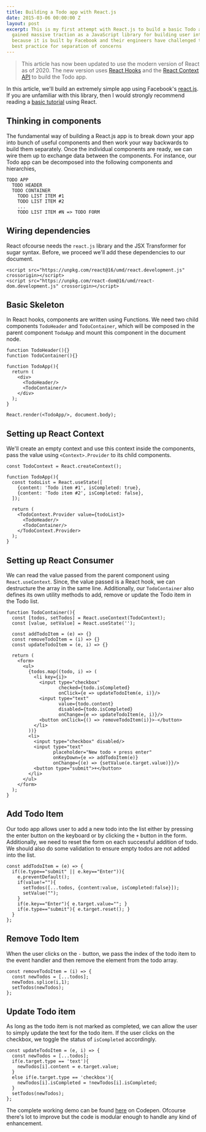 ```yaml
---
title: Building a Todo app with React.js
date: 2015-03-06 00:00:00 Z
layout: post
excerpt: This is my first attempt with React.js to build a basic Todo app. React has
  gained massive traction as a JavaScript library for building user interfaces largely
  because it is built by Facebook and their engineers have challenged the age-old
  best practice for separation of concerns
---
```


> This article has now been updated to use the modern version of React as of 2020. The new version uses [React Hooks](https://reactjs.org/docs/hooks-intro.html) and the [React Context API](https://reactjs.org/docs/context.html) to build the Todo app.

In this article, we'll build an extremely simple app using Facebook's [react.js](http://facebook.github.io/react/). If you are unfamiliar with this library, then I would strongly recommend reading a [basic tutorial](http://facebook.github.io/react/docs/tutorial.html) using React.

## Thinking in components

The fundamental way of building a React.js app is to break down your app into bunch of useful components and then work your way backwards to build them separately. Once the individual components are ready, we can wire them up to exchange data between the components. For instance, our Todo app can be decomposed into the following components and hierarchies,

```
TODO APP
  TODO HEADER
  TODO CONTAINER
    TODO LIST ITEM #1
    TODO LIST ITEM #2
    ...
    TODO LIST ITEM #N => TODO FORM
```

## Wiring dependencies

React ofcourse needs the `react.js` library and the JSX Transformer for sugar syntax. Before, we proceed we'll add these dependencies to our document.

```
<script src="https://unpkg.com/react@16/umd/react.development.js" crossorigin></script>
<script src="https://unpkg.com/react-dom@16/umd/react-dom.development.js" crossorigin></script>
```

## Basic Skeleton

In React hooks, components are written using Functions. We need two child components `TodoHeader` and `TodoContainer`, which will be composed in the parent component `TodoApp` and mount this component in the document node.

```
function TodoHeader(){}
function TodoContainer(){}

function TodoApp(){
  return (
    <div>
      <TodoHeader/>
      <TodoContainer/>
    </div>
  );
}

React.render(<TodoApp/>, document.body);
```

## Setting up React Context

We'll create an empty context and use this context inside the components, pass the value using `<Context>.Provider` to its child components.

```
const TodoContext = React.createContext();

function TodoApp(){
  const todoList = React.useState([
    {content: 'Todo item #1', isCompleted: true},
    {content: 'Todo item #2', isCompleted: false},		
  ]);	

  return (
    <TodoContext.Provider value={todoList}>
      <TodoHeader/>
      <TodoContainer/>
    </TodoContext.Provider>
  );
}
```

## Setting up React Consumer

We can read the value passed from the parent component using `React.useContext`. Since, the value passed is a React hook, we can destructure the array in the same line. Additionally, our `TodoContainer` also defines its own utility methods to add, remove or update the Todo item in the Todo list. 

```
function TodoContainer(){
  const [todos, setTodos] = React.useContext(TodoContext);
  const [value, setValue] = React.useState('');

  const addTodoItem = (e) => {}
  const removeTodoItem = (i) => {}
  const updateTodoItem = (e, i) => {}

  return (
    <form>
      <ul>
        {todos.map((todo, i) => (
          <li key={i}>
            <input type="checkbox" 
                   checked={todo.isCompleted} 
                   onClick={e => updateTodoItem(e, i)}/>
            <input type="text" 
                   value={todo.content} 
                   disabled={todo.isCompleted} 
                   onChange={e => updateTodoItem(e, i)}/>
            <button onClick={() => removeTodoItem(i)}>-</button>
          </li>
        ))}
        <li>
          <input type="checkbox" disabled/>
          <input type="text" 
                 placeholder="New todo + press enter" 
                 onKeyDown={e => addTodoItem(e)} 
                 onChange={(e) => {setValue(e.target.value)}}/>
          <button type="submit">+</button>
        </li>
      </ul>
    </form>
  );
}
```

## Add Todo Item

Our todo app allows user to add a new todo into the list either by pressing the enter button on the keyboard or by clicking the `+` button in the form. Additionally, we need to reset the form on each successful addition of todo. We should also do some validation to ensure empty todos are not added into the list.

```
const addTodoItem = (e) => {
  if((e.type=="submit" || e.key=="Enter")){
    e.preventDefault();	
    if(value!=""){
      setTodos([...todos, {content:value, isCompleted:false}]);
      setValue("");
    }
    if(e.key=="Enter"){ e.target.value=""; }
    if(e.type=="submit"){ e.target.reset(); }			
  }
};
```

## Remove Todo Item

When the user clicks on the `-` button, we pass the index of the todo item to the event handler and then remove the element from the todo array.

```
const removeTodoItem = (i) => {
  const newTodos = [...todos];
  newTodos.splice(i,1);
  setTodos(newTodos);
};
```

## Update Todo item

As long as the todo item is not marked as completed, we can allow the user to simply update the text for the todo item. If the user clicks on the checkbox, we toggle the status of `isCompleted` accordingly.

```
const updateTodoItem = (e, i) => {
  const newTodos = [...todos];
  if(e.target.type == 'text'){
    newTodos[i].content = e.target.value;
  }
  else if(e.target.type == 'checkbox'){
    newTodos[i].isCompleted = !newTodos[i].isCompleted;
  }
  setTodos(newTodos);		
};
```

The complete working demo can be found [here](https://codepen.io/pankajparashar/full/abdKReN) on Codepen. Ofcourse there's lot to improve but the code is modular enough to handle any kind of enhancement.